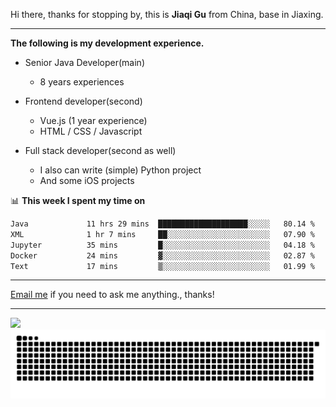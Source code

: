 Hi there, thanks for stopping by, this is **Jiaqi Gu** from China, base in Jiaxing.

---

**The following is my development experience.**

- Senior Java Developer(main)
  - 8 years experiences

- Frontend developer(second)
  - Vue.js (1 year experience)
  - HTML / CSS / Javascript
  
- Full stack developer(second as well)
  - I also can write (simple) Python project
  - And some iOS projects

📊 **This week I spent my time on**
<!--START_SECTION:waka-->

```txt
Java             11 hrs 29 mins  ████████████████████░░░░░   80.14 %
XML              1 hr 7 mins     ██░░░░░░░░░░░░░░░░░░░░░░░   07.90 %
Jupyter          35 mins         █░░░░░░░░░░░░░░░░░░░░░░░░   04.18 %
Docker           24 mins         ▓░░░░░░░░░░░░░░░░░░░░░░░░   02.87 %
Text             17 mins         ▒░░░░░░░░░░░░░░░░░░░░░░░░   01.99 %
```

<!--END_SECTION:waka-->

---

[Email me](mailto:htk2klwgr@mozmail.com?subject=Hiring_from_GitHub) if you need to ask me anything., thanks!

---

![]( https://visitor-badge.glitch.me/badge?page_id=githubgujiaqi)
![]( https://github.com/droid-Q/droid-Q/raw/output/github-contribution-grid-snake.svg#gh-dark-mode-only)
